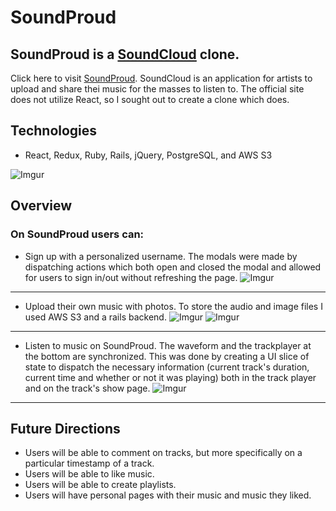 # SoundProud 
## SoundProud is a [SoundCloud](http://www.soundcloud.com/ "SoundCloud") clone. ##
Click here to visit [SoundProud](https://soundproud.herokuapp.com/#/ "SoundProud"). SoundCloud is an application for artists to upload and share thei music for the masses to listen to. The official site does not utilize React, so I sought out to create a clone which does.

## Technologies ##
+ React, Redux, Ruby, Rails, jQuery, PostgreSQL, and AWS S3
  
 ![Imgur](https://i.imgur.com/Vfpoby9.png)
 
## Overview ##
### On SoundProud users can: ###
  + Sign up with a personalized username. The modals were made by dispatching actions which both open and closed the modal and allowed for users to sign in/out without refreshing the page.
![Imgur](https://i.imgur.com/1kGhV9r.png)
  - - - -
  + Upload their own music with photos. To store the audio and image files I used AWS S3 and a rails backend. 
![Imgur](https://i.imgur.com/NLpASDc.png)
![Imgur](https://i.imgur.com/ILQaEDi.png)
  - - - -
  + Listen to music on SoundProud. The waveform and the trackplayer at the bottom are synchronized. This was done by creating a UI slice of state to dispatch the necessary information (current track's duration, current time and whether or not it was playing) both in the track player and on the track's show page.
![Imgur](https://i.imgur.com/wcA2OyB.png)
  - - - -
## Future Directions ##
 + Users will be able to comment on tracks, but more specifically on a particular timestamp of a track.
 + Users will be able to like music.
 + Users will be able to create playlists.
 + Users will have personal pages with their music and music they liked.


 
